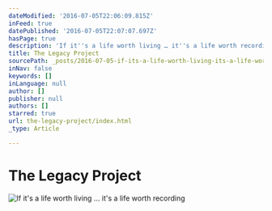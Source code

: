 ```yaml
---
dateModified: '2016-07-05T22:06:09.815Z'
inFeed: true
datePublished: '2016-07-05T22:07:07.697Z'
hasPage: true
description: 'If it''s a life worth living … it''s a life worth recording '
title: The Legacy Project
sourcePath: _posts/2016-07-05-if-its-a-life-worth-living-its-a-life-worth-remembering.md
inNav: false
keywords: []
inLanguage: null
author: []
publisher: null
authors: []
starred: true
url: the-legacy-project/index.html
_type: Article

---
```

# **The Legacy Project**
![If it's a life worth living … it's a life worth recording ](https://the-grid-user-content.s3-us-west-2.amazonaws.com/175b9b90-911e-4050-92bf-9dc8221c81d0.jpg)